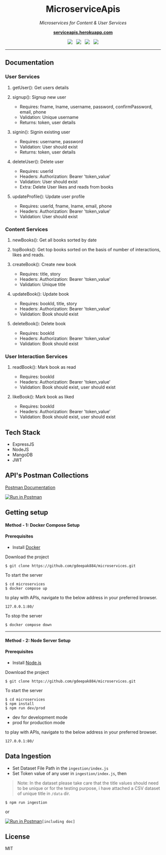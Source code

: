<h1 align="center">MicroserviceApis</h1>

<p align="center">
  <i>Microservices for Content & User Services</i>
  <br>
</p>

<p align="center">
  <a href="https://serviceapis.herokuapp.com/"><strong>serviceapis.herokuapp.com</strong></a>
  <br>
</p>

<p align="center">
    <img src="https://img.shields.io/badge/npm-v8.1.0-blue?logo=npm"/>
     &nbsp;
    <img src="https://img.shields.io/badge/docker-compose-blue?logo=docker"/>
     &nbsp;
    <img src="https://img.shields.io/badge/graphql-v15.8.0-red?logo=graphql&logoColor=red&label=graphql" />
     &nbsp;
    <img src="https://img.shields.io/badge/heroku-deployed-blue?logo=heroku"/>
</p>

<hr>

## Documentation

### User Services

1. getUser(): Get users details

2. signup(): Signup new user
   - Requires: fname, lname, username, password, confirmPassword, email, phone 
   - Validation: Unique username
   - Returns: token, user details

3. signin(): Signin existing user
    - Requires: username, password
    - Validation: User should exist
    - Returns: token, user details

4. deleteUser(): Delete user
    - Requires: userId
    - Headers: Authorization: Bearer 'token_value'
    - Validation: User should exist
    - Extra: Delete User likes and reads from books

5. updateProfile(): Update user profile
    - Requires: userId, fname, lname, email, phone
    - Headers: Authorization: Bearer 'token_value'
    - Validation: User should exist

### Content Services

1. newBooks(): Get all books sorted by date

2. topBooks(): Get top books sorted on the basis of number of interactions, likes and reads.

3. createBook(): Create new book
    - Requires: title, story
    - Headers: Authorization: Bearer 'token_value'
    - Validation: Unique title

4. updateBook(): Update book
    - Requires: bookId, title, story
    - Headers: Authorization: Bearer 'token_value'
    - Validation: Book should exist
         
5. deleteBook(): Delete book
    - Requires: bookId
    - Headers: Authorization: Bearer 'token_value'
    - Validation: Book should exist

### User Interaction Services

1. readBook(): Mark book as read
    - Requires: bookId
    - Headers: Authorization: Bearer 'token_value'
    - Validation: Book should exist, user should exist

2. likeBook(): Mark book as liked
    - Requires: bookId
    - Headers: Authorization: Bearer 'token_value'
    - Validation: Book should exist, user should exist


## Tech Stack

- ExpressJS
- NodeJS
- MangoDB 
- JWT

## API's Postman Collections

[Postman Documentation](https://documenter.getpostman.com/view/13401788/UVXqDsY5)

[![Run in Postman](https://run.pstmn.io/button.svg)](https://app.getpostman.com/run-collection/1534f77f183ec0251709?action=collection%2Fimport)


## Getting setup

#### Method - 1:  Docker Compose Setup

#### Prerequisites

- Install [Docker](https://www.docker.com/)

Download the project

```
$ git clone https://github.com/gdeepak884/microservices.git
```

To start the server

```
$ cd microservices
$ docker compose up
```

to play with APIs, navigate to the below address in
your preferred browser.

`127.0.0.1:80/`

To stop the server

```
$ docker compose down
```

<hr>

#### Method - 2:  Node Server Setup

#### Prerequisites

- Install [Node.js](https://nodejs.org/en/)

Download the project

```
$ git clone https://github.com/gdeepak884/microservices.git
```

To start the server

```
$ cd microservices
$ npm install
$ npm run dev/prod
```
* dev for development mode
* prod for production mode

to play with APIs, navigate to the below address in
your preferred browser.

`127.0.0.1:80/`

## Data Ingestion

- Set Dataset File Path in the `ingestion/index.js` 
- Set Token value of any user in `ingestion/index.js`, then

> Note: In the dataset please take care that the title values should need to be unique or for the testing purpose, i have attached a CSV dataset of unique title in `/data` dir.
```
$ npm run ingestion
```
or

[![Run in Postman](https://run.pstmn.io/button.svg)](https://app.getpostman.com/run-collection/a9e3524fb76919145520?action=collection%2Fimport)`[including doc]`

## License

MIT
